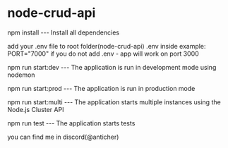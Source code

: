 # node-crud-api

npm install --- Install all dependencies

add your .env file to root folder(node-crud-api)
.env inside example: PORT="7000"
if you do not add .env - app will work on port 3000

npm run start:dev --- The application is run in development mode using nodemon

npm run start:prod --- The application is run in production mode

npm run start:multi --- The application starts multiple instances using the Node.js Cluster API

npm run test --- The application starts tests

you can find me in discord(@anticher)
